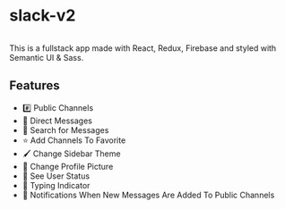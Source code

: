 <h1>slack-v2</h1>
<img src="../v2.png" alt="" />
<p>This is a fullstack app made with React, Redux, Firebase and styled with Semantic UI & Sass.</p>
<h2>Features</h2>
<ul>
  <li>#️⃣ Public Channels</li>
  <li>💬 Direct Messages</li>
  <li>🔎 Search for Messages</li>
  <li>⭐️ Add Channels To Favorite</li>
  <li>🖌 Change Sidebar Theme</li>
  <li>📸 Change Profile Picture</li>
  <li>📴 See User Status</li>
  <li>📝 Typing Indicator</li>
  <li> 📲 Notifications When New Messages Are Added To Public Channels </li>
</ul>
